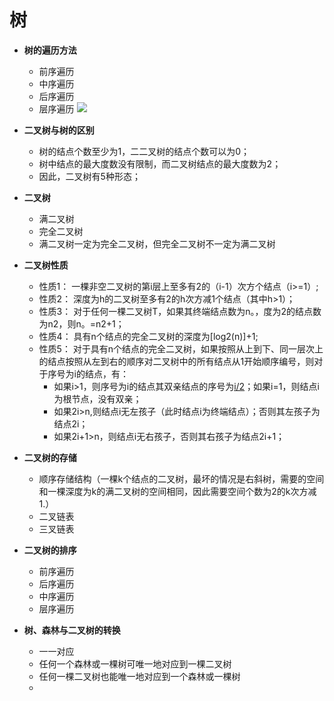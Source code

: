 # 树
+  **树的遍历方法**
   + 前序遍历
   + 中序遍历
   + 后序遍历
   + 层序遍历
![](http://i.imgur.com/TWERwyu.jpg)
+ **二叉树与树的区别**
   + 树的结点个数至少为1，二二叉树的结点个数可以为0；
   + 树中结点的最大度数没有限制，而二叉树结点的最大度数为2；
   + 因此，二叉树有5种形态；
+ **二叉树**
   + 满二叉树
   + 完全二叉树
   + 满二叉树一定为完全二叉树，但完全二叉树不一定为满二叉树
+ **二叉树性质**
   + 性质1： 一棵非空二叉树的第i层上至多有2的（i-1）次方个结点（i>=1）;
   + 性质2： 深度为h的二叉树至多有2的h次方减1个结点（其中h>1）；
   + 性质3： 对于任何一棵二叉树T，如果其终端结点数为n。，度为2的结点数为n2，则n。=n2+1；
   + 性质4： 具有n个结点的完全二叉树的深度为[log2(n)]+1;
   + 性质5： 对于具有n个结点的完全二叉树，如果按照从上到下、同一层次上的结点按照从左到右的顺序对二叉树中的所有结点从1开始顺序编号，则对于序号为i的结点，有：
      + 如果i>1，则序号为i的结点其双亲结点的序号为[i/2]([i/2]表示对i/2的值取整)；如果i=1，则结点i为根节点，没有双亲；
      + 如果2i>n,则结点i无左孩子（此时结点i为终端结点）；否则其左孩子为结点2i；
      + 如果2i+1>n，则结点i无右孩子，否则其右孩子为结点2i+1；

+ **二叉树的存储**
   + 顺序存储结构（一棵k个结点的二叉树，最坏的情况是右斜树，需要的空间和一棵深度为k的满二叉树的空间相同，因此需要空间个数为2的k次方减1.）
   + 二叉链表
   + 三叉链表
+ **二叉树的排序**
   + 前序遍历
   + 后序遍历
   + 中序遍历
   + 层序遍历
+ **树、森林与二叉树的转换**
   + 一一对应
   + 任何一个森林或一棵树可唯一地对应到一棵二叉树
   + 任何一棵二叉树也能唯一地对应到一个森林或一棵树
   + 
